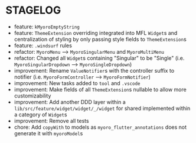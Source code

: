 # STAGELOG

- feature: `kMyoroEmptyString`
- feature: `ThemeExtension` overriding integrated into MFL `Widget`s and centralization of styling by only passing style fields to `ThemeExtension`s
- feature: `.windsurf` rules
- refactor: `MyoroMenu` --> `MyoroSingularMenu` and `MyoroMultiMenu`
- refactor: Changed all `Widget`s containing "Singular" to be "Single" (i.e. `MyoroSingularDropdown` --> `MyoroSingleDropdown`)
- improvement: Rename `ValueNotifier`s with the controller suffix to notifier (i.e. `MyoroFormController` --> `MyoroFormNotifier`)
- improvement: New tasks added to `tool` and `.vscode`
- improvement: Make fields of all `ThemeExtension`s nullable to allow more customizability
- improvement: Add another DDD layer within a `lib/src/feature/widget/widget/_/widget` for shared implemented within a category of `Widget`s
- improvement: Remove all tests
- chore: Add `copyWith` to models as `myoro_flutter_annotations` does not generate it with `myoroModel`s
